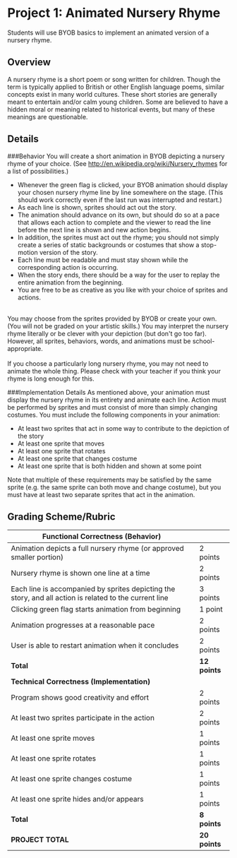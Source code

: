# Project 1: Animated Nursery Rhyme

Students will use BYOB basics to implement an animated version of a nursery rhyme.

## Overview
A nursery rhyme is a short poem or song written for children. Though the term is typically applied to British or other English language poems, similar concepts exist in many world cultures. These short stories are generally meant to entertain and/or calm young children. Some are believed to have a hidden moral or meaning related to historical events, but many of these meanings are questionable.
## Details
###Behavior
You will create a short animation in BYOB depicting a nursery rhyme of your choice. (See http://en.wikipedia.org/wiki/Nursery_rhymes for a list of possibilities.) 

* Whenever the green flag is clicked, your BYOB animation should display your chosen nursery rhyme line by line somewhere on the stage. (This should work correctly even if the last run was interrupted and restart.) 
* As each line is shown, sprites should act out the story. 
* The animation should advance on its own, but should do so at a pace that allows each action to complete and the viewer to read the line before the next line is shown and new action begins. 
* In addition, the sprites must act out the rhyme; you should not simply create a series of static backgrounds or costumes that show a stop-motion version of the story. 
* Each line must be readable and must stay shown while the corresponding action is occurring. 
* When the story ends, there should be a way for the user to replay the entire animation from the beginning.
* You are free to be as creative as you like with your choice of sprites and actions.<br />
<br />
You may choose from the sprites provided by BYOB or create your own. (You will not be graded on your artistic skills.) You may interpret the nursery rhyme literally or be clever with your depiction (but don't go too far). However, all sprites, behaviors, words, and animations must be school-appropriate.<br />
<br />
If you choose a particularly long nursery rhyme, you may not need to animate the whole thing. Please check with your teacher if you think your rhyme is long enough for this.

###Implementation Details
As mentioned above, your animation must display the nursery rhyme in its entirety and animate each line. Action must be performed by sprites and must consist of more than simply changing costumes. You must include the following components in your animation:

* At least two sprites that act in some way to contribute to the depiction of the story
* At least one sprite that moves
* At least one sprite that rotates
* At least one sprite that changes costume
* At least one sprite that is both hidden and shown at some point

Note that multiple of these requirements may be satisfied by the same sprite (e.g. the same sprite can both move and change costume), but you must have at least two separate sprites that act in the animation.

## Grading Scheme/Rubric
|**Functional Correctness (Behavior)**||
|--|--|
|Animation depicts a full nursery rhyme (or approved smaller portion)| 2 points|
|Nursery rhyme is shown one line at a time| 2 points|
|Each line is accompanied by sprites depicting the story, and all action is related to the current line| 3 points|
|Clicking green flag starts animation from beginning| 1 point|
|Animation progresses at a reasonable pace| 2 points|
|User is able to restart animation when it concludes |2 points|
|**Total** |**12 points**|
|**Technical Correctness (Implementation)**|
|Program shows good creativity and effort |2 points|
|At least two sprites participate in the action| 2 points|
|At least one sprite moves| 1 points|
|At least one sprite rotates| 1 points|
|At least one sprite changes costume| 1 points|
|At least one sprite hides and/or appears| 1 points|
|**Total**| **8 points**|
|**PROJECT TOTAL**| **20 points**|